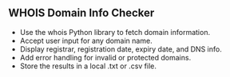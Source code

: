 ## WHOIS Domain Info Checker
 - Use the whois Python library to fetch domain information.
 - Accept user input for any domain name.
 - Display registrar, registration date, expiry date, and DNS info.
 - Add error handling for invalid or protected domains.
 - Store the results in a local .txt or .csv file.
